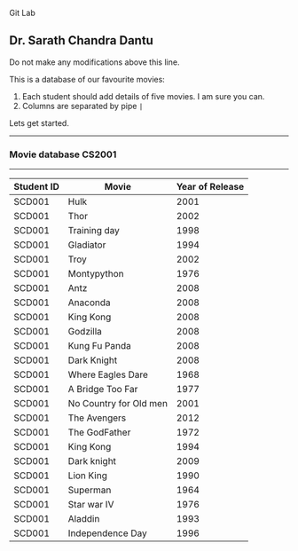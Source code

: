 Git Lab 

## Dr. Sarath Chandra Dantu


Do not make any modifications above this line.

This is a database of our favourite movies:

1. Each student should add details of five movies. I am sure you can.
2. Columns are separated by pipe `|`

Lets get started.

---

### Movie database CS2001

---

Student ID | Movie | Year of Release
--- | --- | ---
SCD001|Hulk|2001
SCD001|Thor|2002
SCD001| Training day | 1998
SCD001|Gladiator | 1994
SCD001|Troy | 2002
SCD001| Montypython|1976
SCD001|Antz |2008
SCD001|Anaconda | 2008
SCD001|King Kong |2008
SCD001|Godzilla | 2008
SCD001|Kung Fu Panda |2008
SCD001|Dark Knight | 2008
SCD001|Where Eagles Dare|1968
SCD001|A Bridge Too Far|1977
SCD001|No Country for Old men| 2001
SCD001|The Avengers | 2012
SCD001|The GodFather | 1972
SCD001|King Kong| 1994
SCD001|Dark knight | 2009
SCD001 |Lion King | 1990
SCD001 | Superman | 1964
SCD001 | Star war IV | 1976
SCD001 | Aladdin | 1993
SCD001 | Independence Day | 1996
